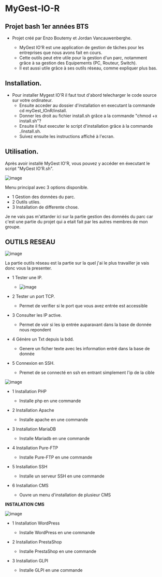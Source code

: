 # MyGest-IO-R
## Projet bash 1er années BTS 
 - Projet créé par Enzo Boutemy et Jordan Vancauwenberghe.


   - MyGest IO'R est une application de gestion de tâches pour les entreprises que nous avons fait en cours. 
   - Cette outils peut etre utile pour la gestion d'un parc, notamment grâce à sa gestion des Equipements (PC, Routeur, Switch). 
   - Il est aussi utile grâce à ses outils réseau, comme expliquer plus bas.


## **Installation.**

 - Pour installer Mygest IO'R il faut tout d'abord telecharger le code source sur votre ordinateur. 
   - Ensuite acceder au dossier d'installation en executant la commande cd myGest_IOnR/install. 
   - Donner les droit au fichier install.sh grâce a la commande "chmod +x install.sh"?
   - Ensuite il faut executer le script d'installation grâce à la commande ./install.sh. 
   - Suivez ensuite les instructions affiché à l'ecran.

## **Utilisation.**

Après avoir installé MyGest IO'R, vous pouvez y accéder en éxecutant le script "MyGest IO'R.sh".

![image](https://user-images.githubusercontent.com/130663645/231998265-59a5a1f9-9527-431f-a67d-0edf6d09f90f.png)

Menu principal avec 3 options disponible.

 - 1 Gestion des données du parc.
 - 2 Outils utiles.
 - 3 Installation de differente chose.

Je ne vais pas m'attarder ici sur la partie gestion des donnéés du parc car c'est une partie du projet qui a etait fait par les autres membres de mon groupe.
 
## **OUTILS RESEAU**

![image](https://user-images.githubusercontent.com/130663645/231999386-8d9737e7-f9b0-4adb-90c7-1c8ad044cd79.png) 

La partie outils réseau est la partie sur la quel j'ai le plus travailler je vais donc vous la presenter.
- 1 Tester une IP.
     - ![image](https://user-images.githubusercontent.com/130663645/232010520-ace3ea4c-9d80-45e4-8eec-7a4a35129b3d.png)
      
 - 2 Tester un port TCP.
     - Permet de verifier si le port que vous avez entrée est accessible 
      
 - 3 Consulter les IP active.
     - Permet de voir si les ip entrée auparavant dans la base de donnée nous repondent
      
 - 4 Génère un Txt depuis la bdd.
     - Genere un ficher texte avec les information entré dans la base de donnée 
      
 - 5 Connexion en SSH.
     - Premet de se connecté en ssh en entrant simplement l'ip de la cible 

![image](https://user-images.githubusercontent.com/130663645/231999808-13a86e57-8fd5-46f5-add7-f70c0672bcd1.png)

- 1 Installation PHP
    - Installe php en une commande
     
- 2 Installation Apache
    - Installe apache en une commande

- 3 Installation MariaDB
    - Installe Mariadb en une commande

- 4 Installation Pure-FTP
    - Installe Pure-FTP en une commande
     
- 5 Installation SSH
    - Installe un serveur SSH en une commande
     
- 6 Installation CMS
    - Ouvre un menu d'installation de plusieur CMS
     
**INSTALATION CMS**
     
![image](https://user-images.githubusercontent.com/130663645/231766401-0f4aed5a-2f2f-4811-ad24-28a09fec480e.png)

- 1 Installation WordPress
    - Installe WordPress en une commande
     
- 2 Installation PrestaShop
    - Installe PrestaShop en une commande

- 3 Installation GLPI
    - Installe GLPI en une commande
